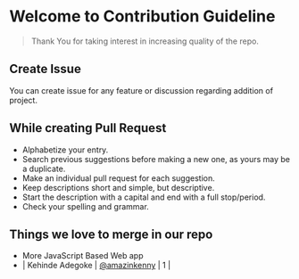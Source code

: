 # Welcome to Contribution Guideline

> Thank You for taking interest in increasing quality of the repo.

## Create Issue 
You can create issue for any feature or discussion regarding addition of project.

## While creating Pull Request 

- Alphabetize your entry.
- Search previous suggestions before making a new one, as yours may be a duplicate.
- Make an individual pull request for each suggestion.
- Keep descriptions short and simple, but descriptive.
- Start the description with a capital and end with a full stop/period.
- Check your spelling and grammar.

## Things we love to merge in our repo

- More JavaScript Based Web app
- | Kehinde Adegoke      | [@amazinkenny](https://github.com/Amazinkenny) |    1     |
